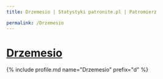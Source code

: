 ```yaml
---
title: Drzemesio | Statystyki patronite.pl | Patromierz

permalink: /Drzemesio
---
```


# [Drzemesio](https://patronite.pl/Drzemesio)

{% include profile.md name="Drzemesio" prefix="d" %}
